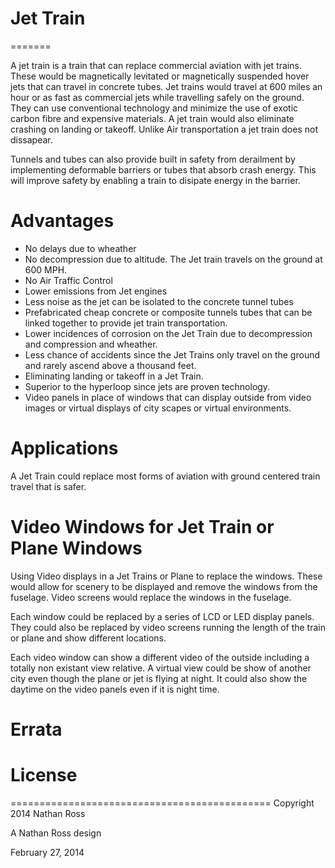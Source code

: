 # Jet Train
=======

A jet train is a train that can replace commercial aviation 
with jet trains. These would be magnetically levitated or magnetically suspended hover jets that can travel in concrete tubes.
Jet trains would travel at 600 miles an hour or as fast as commercial jets while travelling safely on the ground.
They can use conventional technology and minimize the use of exotic carbon fibre and expensive materials.
A jet train would also eliminate crashing on landing or takeoff.
Unlike Air transportation a jet train does not dissapear.

Tunnels and tubes can also provide built in safety from derailment by implementing deformable barriers or tubes that absorb
crash energy. This will improve safety by enabling a train to disipate energy in the barrier. 

# Advantages
- No delays due to wheather
- No decompression due to altitude. The Jet train travels on the ground at 600 MPH.
- No Air Traffic Control
- Lower emissions from Jet engines
- Less noise as the jet can be isolated to the concrete tunnel tubes
- Prefabricated cheap concrete or composite tunnels tubes that can be linked together to provide jet train transportation.
- Lower incidences of corrosion on the Jet Train due to decompression and compression and wheather.
- Less chance of accidents since the Jet Trains only travel on the ground and rarely ascend above a thousand feet. 
- Eliminating landing or takeoff in a Jet Train.
- Superior to the hyperloop since jets are proven technology.
- Video panels in place of windows that can display outside from video images or virtual displays of city scapes or virtual environments.

# Applications 
A Jet Train could replace most forms of aviation with ground centered train travel that is safer.

# Video Windows for Jet Train or Plane Windows
Using Video displays in a Jet Trains or Plane to replace the windows. These would allow for 
scenery to be displayed and remove the windows from the fuselage. Video screens would replace 
the windows in the fuselage.

Each window could be replaced by a series of LCD or LED display panels. They could also be replaced by video
screens running the length of the train or plane and show different locations.

Each video window can show a different video of the outside including a totally non existant view relative. A virtual view
could be show of another city even though the plane or jet is flying at night. It could also show the daytime on the video panels even if it is night time.

# Errata

# License
=============================================
Copyright 2014 Nathan Ross  

A Nathan Ross design

February 27, 2014

